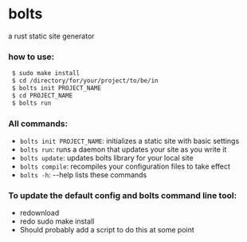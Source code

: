 # bolts
a rust static site generator


### how to use:
```bash
 $ sudo make install
 $ cd /directory/for/your/project/to/be/in
 $ bolts init PROJECT_NAME
 $ cd PROJECT_NAME
 $ bolts run
```

### All commands:
 - `bolts init PROJECT_NAME`: initializes a static site with basic settings
 - `bolts run`: runs a daemon that updates your site as you write it
 - `bolts update`: updates bolts library for your local site
 - `bolts compile`: recompiles your configuration files to take effect
 - `bolts -h`: --help lists these commands

### To update the default config and bolts command line tool:
 - redownload
 - redo sudo make install
 - Should probably add a script to do this at some point
